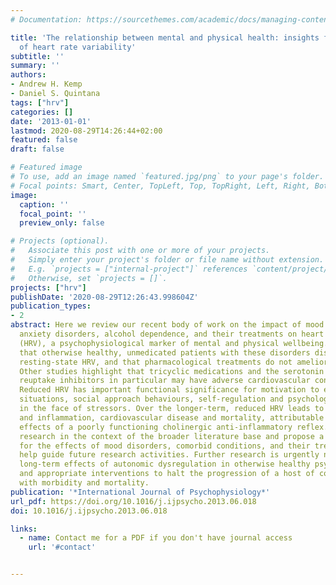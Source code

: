 ```yaml
---
# Documentation: https://sourcethemes.com/academic/docs/managing-content/

title: 'The relationship between mental and physical health: insights from the study
  of heart rate variability'
subtitle: ''
summary: ''
authors:
- Andrew H. Kemp
- Daniel S. Quintana
tags: ["hrv"]
categories: []
date: '2013-01-01'
lastmod: 2020-08-29T14:26:44+02:00
featured: false
draft: false

# Featured image
# To use, add an image named `featured.jpg/png` to your page's folder.
# Focal points: Smart, Center, TopLeft, Top, TopRight, Left, Right, BottomLeft, Bottom, BottomRight.
image:
  caption: ''
  focal_point: ''
  preview_only: false

# Projects (optional).
#   Associate this post with one or more of your projects.
#   Simply enter your project's folder or file name without extension.
#   E.g. `projects = ["internal-project"]` references `content/project/deep-learning/index.md`.
#   Otherwise, set `projects = []`.
projects: ["hrv"]
publishDate: '2020-08-29T12:26:43.998604Z'
publication_types:
- 2
abstract: Here we review our recent body of work on the impact of mood and comorbid
  anxiety disorders, alcohol dependence, and their treatments on heart rate variability
  (HRV), a psychophysiological marker of mental and physical wellbeing. We have shown
  that otherwise healthy, unmedicated patients with these disorders display reduced
  resting-state HRV, and that pharmacological treatments do not ameliorate these reductions.
  Other studies highlight that tricyclic medications and the serotonin and noradrenaline
  reuptake inhibitors in particular may have adverse cardiovascular consequences.
  Reduced HRV has important functional significance for motivation to engage social
  situations, social approach behaviours, self-regulation and psychological flexibility
  in the face of stressors. Over the longer-term, reduced HRV leads to immune dysfunction
  and inflammation, cardiovascular disease and mortality, attributable to the downstream
  effects of a poorly functioning cholinergic anti-inflammatory reflex. We place our
  research in the context of the broader literature base and propose a working model
  for the effects of mood disorders, comorbid conditions, and their treatments to
  help guide future research activities. Further research is urgently needed on the
  long-term effects of autonomic dysregulation in otherwise healthy psychiatric patients,
  and appropriate interventions to halt the progression of a host of conditions associated
  with morbidity and mortality.
publication: '*International Journal of Psychophysiology*'
url_pdf: https://doi.org/10.1016/j.ijpsycho.2013.06.018
doi: 10.1016/j.ijpsycho.2013.06.018

links:
  - name: Contact me for a PDF if you don't have journal access
    url: '#contact'


---
```


